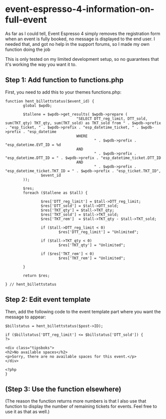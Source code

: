 # event-espresso-4-information-on-full-event
As far as I could tell, Event Espresso 4 simply removes the registration form when an event is fully booked, no message is displayed to the end user. I needed that, and got no help in the support forums, so I made my own function doing the job

This is only tested on my limited development setup, so no guarantees that it's working the way you want it to.

## Step 1: Add function to functions.php

First, you need to add this to your themes functions.php:

```
function hent_billettstatus($event_id) {
        global $wpdb;

        $tallene = $wpdb->get_results( $wpdb->prepare (
                                "SELECT DTT_reg_limit, DTT_sold, sum(TKT_qty) TKT_qty, sum(TKT_sold) as TKT_sold from " . $wpdb->prefix . "esp_ticket, " . $wpdb->prefix . "esp_datetime_ticket, " . $wpdb->prefix . "esp_datetime
                                WHERE
                                        " . $wpdb->prefix . "esp_datetime.EVT_ID = %d
                                AND
                                        " . $wpdb->prefix . "esp_datetime.DTT_ID = " . $wpdb->prefix . "esp_datetime_ticket.DTT_ID
                                AND
                                        " . $wpdb->prefix . "esp_datetime_ticket.TKT_ID = " . $wpdb->prefix . "esp_ticket.TKT_ID",
                $event_id
        ));

        $res;
        foreach ($tallene as $tall) {

                $res['DTT_reg_limit'] = $tall->DTT_reg_limit;
                $res['DTT_sold'] = $tall->DTT_sold;
                $res['TKT_qty'] = $tall->TKT_qty;
                $res['TKT_sold'] = $tall->TKT_sold;
                $res['TKT_rem']  = $tall->TKT_qty - $tall->TKT_sold;

                if ($tall->DTT_reg_limit < 0)
                        $res['DTT_reg_limit'] = "Unlimited";

                if ($tall->TKT_qty < 0)
                        $res['TKT_qty'] = "Unlimited";

                if ($res['TKT_rem'] < 0)
                        $res['TKT_rem'] = "Unlimited";

        }

        return $res;

} // hent_billettstatus
```

## Step 2: Edit event template

Then, add the following code to the event template part where you want the message to appear:

```
$billstatus = hent_billettstatus($post->ID);

if ($billstatus['DTT_reg_limit'] <= $billstatus['DTT_sold']) {
?>

<div class="tipsboks">
<h2>No available spaces</h2>
<p>Sorry, there are no available spaces for this event.</p>
</div>

<?php
}
```

## (Step 3: Use the function elsewhere)

(The reason the function returns more numbers is that I also use that function to display the number of remaining tickets for events. Feel free to use it as that as well.)
